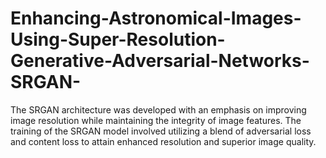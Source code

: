 # Enhancing-Astronomical-Images-Using-Super-Resolution-Generative-Adversarial-Networks-SRGAN-

The SRGAN architecture was developed with an emphasis on improving image resolution while maintaining the integrity of image features. The training of the SRGAN model involved utilizing a blend of adversarial loss and content loss to attain enhanced resolution and superior image quality. 
